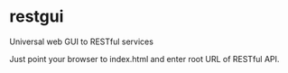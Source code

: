 restgui
=======

Universal web GUI to RESTful services

Just point your browser to index.html and enter root URL of RESTful API.
